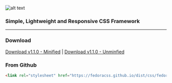 ![alt text](https://fedoracss.github.io/dist/fedoracss-logo-lg.png "New Fedoracss Logo")
### Simple, Lightweight and Responsive CSS Framework
***
### Download
[Download v1.1.0 - Minified](https://fedoracss.github.io/dist/css/fedora.min.css) | [Download v1.1.0 - Unminfied](https://fedoracss.github.io/dist/css/fedora.css)
### From Github
```html
<link rel="stylesheet" href="https://fedoracss.github.io/dist/css/fedora.min.css" type="text/css">
```
